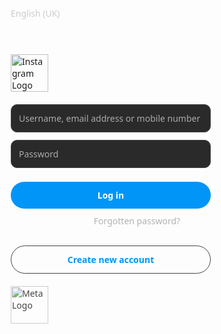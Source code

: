 <!DOCTYPE html>
<html lang="en">
<head>
  <meta charset="UTF-8" />
  <meta name="viewport" content="width=device-width, initial-scale=1.0"/>
  <title>Instagram Login Clone</title>
  <style>
    * {
      box-sizing: border-box;
      font-family: 'Segoe UI', Tahoma, Geneva, Verdana, sans-serif;
    }

    body {
      margin: 0;
      padding: 0;
      background: linear-gradient(160deg, #1e1e1e, #0d0d0d);
      color: #fff;
      display: flex;
      flex-direction: column;
      align-items: center;
      justify-content: center;
      height: 100vh;
      position: relative;
    }

    .language {
      position: absolute;
      top: 15px;
      color: #ccc;
      font-size: 14px;
      cursor: pointer;
    }

    .logo {
      width: 60px;
      margin: 40px 0 20px;
    }

    .login-box {
      width: 90%;
      max-width: 320px;
      display: flex;
      flex-direction: column;
      gap: 12px;
    }

    .login-box input {
      padding: 12px;
      border: 1px solid #444;
      border-radius: 10px;
      background-color: #2a2a2a;
      color: #fff;
      font-size: 14px;
    }

    .login-box input::placeholder {
      color: #aaa;
    }

    .login-box button {
      padding: 12px;
      background-color: #0095f6;
      border: none;
      border-radius: 999px;
      color: white;
      font-weight: bold;
      font-size: 14px;
      cursor: pointer;
      margin-top: 10px;
    }

    .forgot {
      text-align: center;
      margin-top: 10px;
      font-size: 14px;
      color: #b3b3b3;
    }

    .forgot a {
      color: #b3b3b3;
      text-decoration: none;
    }

    .create {
      margin-top: 30px;
      width: 90%;
      max-width: 320px;
      border: 1px solid #444;
      border-radius: 999px;
      padding: 12px;
      text-align: center;
      font-weight: bold;
      color: #0095f6;
      background-color: transparent;
      cursor: pointer;
    }

    .meta-logo {
      width: 60px;
      margin-top: 20px;
      opacity: 0.8;
    }

    /* Language Popup */
    .language-popup {
      position: absolute;
      top: 50px;
      background-color: #2b2b2b;
      border: 1px solid #444;
      border-radius: 8px;
      padding: 10px;
      display: none;
      flex-direction: column;
      gap: 8px;
      z-index: 10;
    }

    .language-popup div {
      color: #fff;
      cursor: pointer;
      padding: 6px 10px;
      border-radius: 4px;
    }

    .language-popup div:hover {
      background-color: #444;
    }
  </style>
</head>
<body>
  <div class="language" onclick="toggleLanguagePopup()">English (UK)</div>
  <div class="language-popup" id="languagePopup">
    <div onclick="setLanguage('English (UK)')">English (UK)</div>
    <div onclick="setLanguage('Español')">Español</div>
    <div onclick="setLanguage('Français')">Français</div>
    <div onclick="setLanguage('Deutsch')">Deutsch</div>
    <div onclick="setLanguage('हिन्दी')">हिन्दी</div>
  </div>

  <img src="https://static.cdninstagram.com/rsrc.php/v4/yq/r/_7cAFFbc4Pr.png" alt="Instagram Logo" class="logo"/>

  <div class="login-box">
    <input type="text" placeholder="Username, email address or mobile number" />
    <input type="password" placeholder="Password" />
    <button>Log in</button>
  </div>

  <div class="forgot">
    <a href="#">Forgotten password?</a>
  </div>

  <div class="create">Create new account</div>

  <img src="https://static.cdninstagram.com/rsrc.php/v4/y3/r/aAfprBW6TIe.png" alt="Meta Logo" class="meta-logo" />

  <script>
    const popup = document.getElementById('languagePopup');
    const langBtn = document.querySelector('.language');

    function toggleLanguagePopup() {
      popup.style.display = popup.style.display === 'flex' ? 'none' : 'flex';
    }

    function setLanguage(language) {
      langBtn.innerText = language;
      popup.style.display = 'none';
    }

    document.addEventListener('click', (e) => {
      if (!popup.contains(e.target) && e.target !== langBtn) {
        popup.style.display = 'none';
      }
    });
  </script>
</body>
</html>
